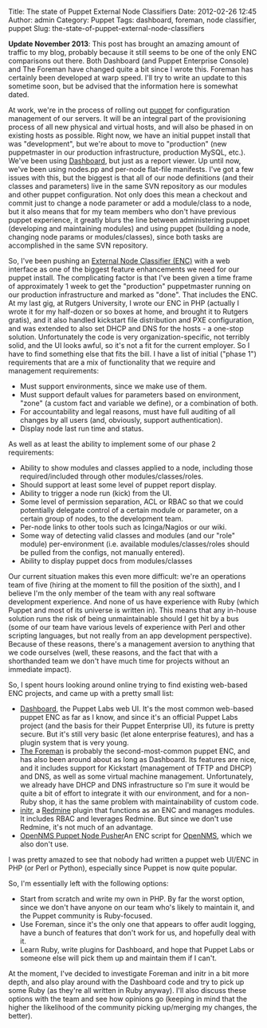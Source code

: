 Title: The state of Puppet External Node Classifiers
Date: 2012-02-26 12:45
Author: admin
Category: Puppet
Tags: dashboard, foreman, node classifier, puppet
Slug: the-state-of-puppet-external-node-classifiers

**Update November 2013**: This post has brought an amazing amount of
traffic to my blog, probably because it still seems to be one of the
only ENC comparisons out there. Both Dashboard (and Puppet Enterprise
Console) and The Foreman have changed quite a bit since I wrote this.
Foreman has certainly been developed at warp speed. I'll try to write an
update to this sometime soon, but be advised that the information here
is somewhat dated.

At work, we're in the process of rolling out
[puppet](http://projects.puppetlabs.com/projects/puppet) for
configuration management of our servers. It will be an integral part of
the provisioning process of all new physical and virtual hosts, and will
also be phased in on existing hosts as possible. Right now, we have an
initial puppet install that was "development", but we're about to move
to "production" (new puppetmaster in our production infrastructure,
production MySQL, etc.). We've been using
[Dashboard](http://puppetlabs.com/puppet/related-projects/dashboard/),
but just as a report viewer. Up until now, we've been using nodes.pp and
per-node flat-file manifests. I've got a few issues with this, but the
biggest is that all of our node definitions (and their classes and
parameters) live in the same SVN repository as our modules and other
puppet configuration. Not only does this mean a checkout and commit just
to change a node parameter or add a module/class to a node, but it also
means that for my team members who don't have previous puppet
experience, it greatly blurs the line between administering puppet
(developing and maintaining modules) and using puppet (building a node,
changing node params or modules/classes), since both tasks are
accomplished in the same SVN repository.

So, I've been pushing an [External Node Classifier
(ENC)](http://docs.puppetlabs.com/guides/external_nodes.html) with a web
interface as one of the biggest feature enhancements we need for our
puppet install. The complicating factor is that I've been given a time
frame of approximately 1 week to get the "production" puppetmaster
running on our production infrastructure and marked as "done". That
includes the ENC. At my last gig, at Rutgers University, I wrote our ENC
in PHP (actually I wrote it for my half-dozen or so boxes at home, and
brought it to Rutgers gratis), and it also handled kickstart file
distribution and PXE configuration, and was extended to also set DHCP
and DNS for the hosts - a one-stop solution. Unfortunately the code is
very organization-specific, not terribly solid, and the UI looks awful,
so it's not a fit for the current employer. So I have to find something
else that fits the bill. I have a list of initial ("phase 1")
requirements that are a mix of functionality that we require and
management requirements:

-   Must support environments, since we make use of them.
-   Must support default values for parameters based on environment,
    "zone" (a custom fact and variable we define), or a combination of
    both.
-   For accountability and legal reasons, must have full auditing of all
    changes by all users (and, obviously, support authentication).
-   Display node last run time and status.

As well as at least the ability to implement some of our phase 2
requirements:

-   Ability to show modules and classes applied to a node, including
    those required/included through other modules/classes/roles.
-   Should support at least some level of puppet report display.
-   Ability to trigger a node run (kick) from the UI.
-   Some level of permission separation, ACL or RBAC so that we could
    potentially delegate control of a certain module or parameter, on a
    certain group of nodes, to the development team.
-   Per-node links to other tools such as Icinga/Nagios or our wiki.
-   Some way of detecting valid classes and modules (and our "role"
    module) per-environment (i.e. available modules/classes/roles should
    be pulled from the configs, not manually entered).
-   Ability to display puppet docs from modules/classes

Our current situation makes this even more difficult: we're an
operations team of five (hiring at the moment to fill the position of
the sixth), and I believe I'm the only member of the team with any real
software development experience. And none of us have experience with
Ruby (which Puppet and most of its universe is written in). This means
that any in-house solution runs the risk of being unmaintainable should
I get hit by a bus (some of our team have various levels of experience
with Perl and other scripting languages, but not really from an app
development perspective). Because of these reasons, there's a management
aversion to anything that we code ourselves (well, these reasons, and
the fact that with a shorthanded team we don't have much time for
projects without an immediate impact).

So, I spent hours looking around online trying to find existing
web-based ENC projects, and came up with a pretty small list:

-   [Dashboard](http://puppetlabs.com/puppet/related-projects/dashboard/),
    the Puppet Labs web UI. It's the most common web-based puppet ENC as
    far as I know, and since it's an official Puppet Labs project (and
    the basis for their Puppet Enterprise UI), its future is pretty
    secure. But it's still very basic (let alone enterprise features),
    and has a plugin system that is very young.
-   [The Foreman](http://theforeman.org/projects/foreman) is probably
    the second-most-common puppet ENC, and has also been around about as
    long as Dashboard. Its features are nice, and it includes support
    for Kickstart (management of TFTP and DHCP) and DNS, as well as some
    virtual machine management. Unfortunately, we already have DHCP and
    DNS infrastructure so I'm sure it would be quite a bit of effort to
    integrate it with our environment, and for a non-Ruby shop, it has
    the same problem with maintainability of custom code.
-   [initr](http://www.ingent.net/projects/initr/wiki), a
    [Redmine](http://www.redmine.org/) plugin that functions as an ENC
    and manages modules. It includes RBAC and leverages Redmine. But
    since we don't use Redmine, it's not much of an advantage.
-   [OpenNMS Puppet Node
    Pusher](http://www.gitorious.org/opennms-puppet-node-pusher)An ENC
    script for [OpenNMS](http://www.opennms.org/), which we also don't
    use.

I was pretty amazed to see that nobody had written a puppet web UI/ENC
in PHP (or Perl or Python), especially since Puppet is now quite
popular.

So, I'm essentially left with the following options:

-   Start from scratch and write my own in PHP. By far the worst option,
    since we don't have anyone on our team who's likely to maintain it,
    and the Puppet community is Ruby-focused.
-   Use Foreman, since it's the only one that appears to offer audit
    logging, have a bunch of features that don't work for us, and
    hopefully deal with it.
-   Learn Ruby, write plugins for Dashboard, and hope that Puppet Labs
    or someone else will pick them up and maintain them if I can't.

At the moment, I've decided to investigate Foreman and initr in a bit
more depth, and also play around with the Dashboard code and try to pick
up some Ruby (as they're all written in Ruby anyway). I'll also discuss
these options with the team and see how opinions go (keeping in mind
that the higher the likelihood of the community picking up/merging my
changes, the better).

